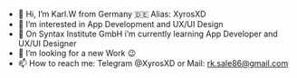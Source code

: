 - 👋 Hi, I’m Karl.W from Germany 🇩🇪 Alias: XyrosXD
- 👀 I’m interested in App Development and UX/UI Design
- 🌱 On Syntax Institute GmbH i’m currently learning App Developer and UX/UI Designer
- 💞️ I’m looking for a new Work 😉
- 📫 How to reach me: Telegram @XyrosXD or Mail: rk.sale86@gmail.com

<!---
XyrosXD/XyrosXD is a ✨ special ✨ repository because its `README.md` (this file) appears on your GitHub profile.
You can click the Preview link to take a look at your changes.
--->
